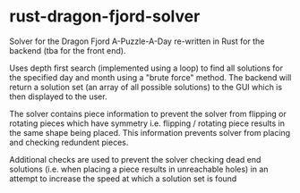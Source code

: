 # rust-dragon-fjord-solver
Solver for the Dragon Fjord A-Puzzle-A-Day re-written in Rust for the backend (tba for the front end).

Uses depth first search (implemented using a loop) to find all solutions for the specified day and month using a "brute force" method. The backend will return a solution set (an array of all possible solutions) to the GUI which is then displayed to the user.

The solver contains piece information to prevent the solver from flipping or rotating pieces which have symmetry i.e. flipping / rotating piece results in the same shape being placed. This information prevents solver from placing and checking redundent pieces.

Additional checks are used to prevent the solver checking dead end solutions (i.e. when placing a piece results in unreachable holes) in an attempt to increase the speed at which a solution set is found

